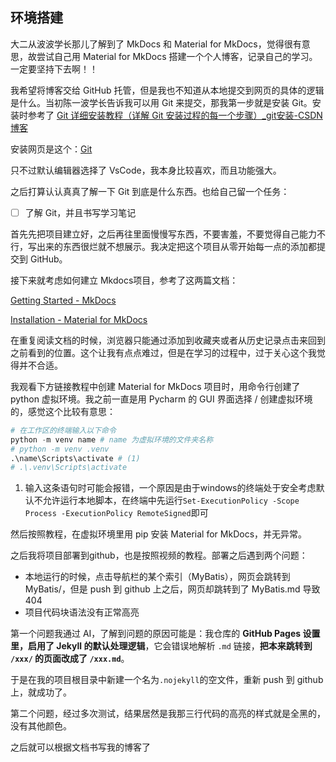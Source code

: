 ## 环境搭建

大二从波波学长那儿了解到了 MkDocs 和 Material for MkDocs，觉得很有意思，故尝试自己用 Material for MkDocs 搭建一个个人博客，记录自己的学习。一定要坚持下去啊！！

我希望将博客交给 GitHub 托管，但是我也不知道从本地提交到网页的具体的逻辑是什么。当初陈一波学长告诉我可以用 Git 来提交，那我第一步就是安装 Git。安装时参考了 [Git 详细安装教程（详解 Git 安装过程的每一个步骤）_git安装-CSDN博客](https://blog.csdn.net/mukes/article/details/115693833) 

安装网页是这个：[Git](https://git-scm.com/)

只不过默认编辑器选择了 VsCode，我本身比较喜欢，而且功能强大。

之后打算认认真真了解一下 Git 到底是什么东西。也给自己留一个任务：

- [ ] 了解 Git，并且书写学习笔记

首先先把项目建立好，之后再往里面慢慢写东西，不要害羞，不要觉得自己能力不行，写出来的东西很烂就不想展示。我决定把这个项目从零开始每一点的添加都提交到 GitHub。

接下来就考虑如何建立 Mkdocs项目，参考了这两篇文档：

[Getting Started - MkDocs](https://www.mkdocs.org/getting-started/)

[Installation - Material for MkDocs](https://squidfunk.github.io/mkdocs-material/getting-started/)

在重复阅读文档的时候，浏览器只能通过添加到收藏夹或者从历史记录点击来回到之前看到的位置。这个让我有点点难过，但是在学习的过程中，过于关心这个我觉得并不合适。

我观看下方链接教程中创建 Material for MkDocs 项目时，用命令行创建了 python 虚拟环境。我之前一直是用 Pycharm 的 GUI 界面选择 / 创建虚拟环境的，感觉这个比较有意思：

```python title="创建&启动虚拟环境的相关命令"
# 在工作区的终端输入以下命令
python -m venv name # name 为虚拟环境的文件夹名称
# python -m venv .venv
.\name\Scripts\activate # (1)
# .\.venv\Scripts\activate
```

1. 输入这条语句时可能会报错，一个原因是由于windows的终端处于安全考虑默认不允许运行本地脚本，在终端中先运行`Set-ExecutionPolicy -Scope Process -ExecutionPolicy RemoteSigned`即可

然后按照教程，在虚拟环境里用 pip 安装 Material for MkDocs，并无异常。

之后我将项目部署到github，也是按照视频的教程。部署之后遇到两个问题：

- 本地运行的时候，点击导航栏的某个索引（MyBatis），网页会跳转到 MyBatis/，但是 push 到 github 上之后，网页却跳转到了 MyBatis.md 导致404
- 项目代码块语法没有正常高亮

第一个问题我通过 AI，了解到问题的原因可能是：我仓库的 **GitHub Pages 设置里，启用了 Jekyll 的默认处理逻辑**，它会错误地解析 `.md` 链接，**把本来跳转到 `/xxx/` 的页面改成了 `/xxx.md`**。

于是在我的项目根目录中新建一个名为`.nojekyll`的空文件，重新 push 到 github 上，就成功了。

第二个问题，经过多次测试，结果居然是我那三行代码的高亮的样式就是全黑的，没有其他颜色。

之后就可以根据文档书写我的博客了